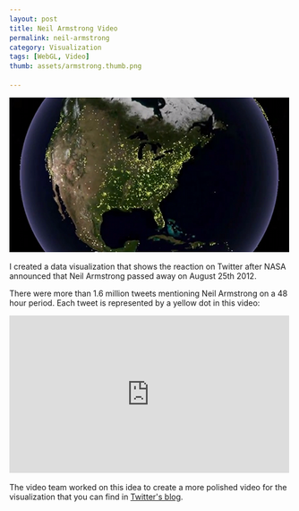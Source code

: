 ```yaml
---
layout: post
title: Neil Armstrong Video
permalink: neil-armstrong
category: Visualization
tags: [WebGL, Video]
thumb: assets/armstrong.thumb.png

---
```


![Tweets in planet](/assets/armstrong/1.png)

I created a data visualization that shows the reaction on
Twitter after NASA announced that Neil Armstrong passed away on August 25th 2012.

There were more than 1.6 million tweets mentioning Neil Armstrong
on a 48 hour period. Each tweet is represented by a yellow dot in this video:

<iframe width="500" height="281" src="http://www.youtube.com/embed/lfND_hBL0aY?rel=0" frameborder="0" allowfullscreen="true">
</iframe>

The video team worked on this idea to create a more polished video for the
visualization that you can find in [Twitter's blog](http://blog.twitter.com/2012/08/remembering-first-man-on-moon_31.html).

